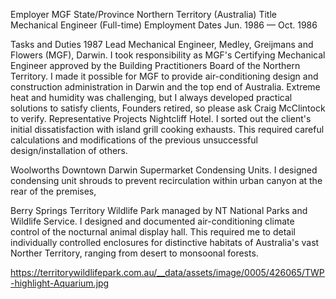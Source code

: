 Employer	MGF
State/Province	Northern Territory (Australia)
Title	Mechanical Engineer (Full-time)
Employment Dates	Jun. 1986 — Oct. 1986

Tasks and Duties
1987 Lead Mechanical Engineer, Medley, Greijmans and Flowers (MGF), Darwin. I took responsibility as MGF's Certifying Mechanical Engineer approved by the Building Practitioners Board of the Northern Territory. I made it possible for MGF to provide air-conditioning design and construction administration in Darwin and the top end of Australia. Extreme heat and humidity was challenging, but I always developed practical solutions to satisfy clients, Founders retired, so please ask Craig McClintock to verify.
Representative Projects
Nightcliff Hotel. I sorted out the client's initial dissatisfaction with island grill cooking exhausts. This required careful calculations and modifications of the previous unsuccessful design/installation of others.

Woolworths Downtown Darwin Supermarket Condensing Units. I designed condensing unit shrouds to prevent recirculation within urban canyon at the rear of the premises,

Berry Springs Territory Wildlife Park managed by NT National Parks and Wildlife Service. I designed and documented air-conditioning climate control of the nocturnal animal display hall. This required me to detail individually controlled enclosures for distinctive habitats of Australia's vast Norther Territory, ranging from desert to monsoonal forests.

https://territorywildlifepark.com.au/__data/assets/image/0005/426065/TWP-highlight-Aquarium.jpg
